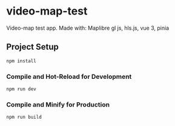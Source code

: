 # video-map-test

Video-map test app.
Made with:
Maplibre gl js, hls.js, vue 3, pinia

## Project Setup

```sh
npm install
```

### Compile and Hot-Reload for Development

```sh
npm run dev
```

### Compile and Minify for Production

```sh
npm run build
```


